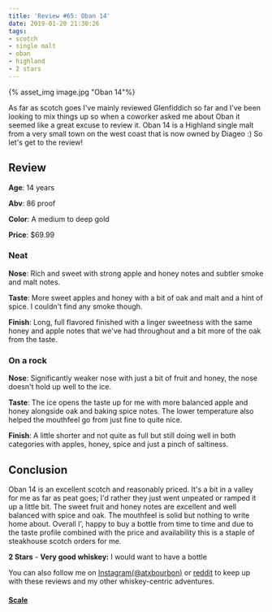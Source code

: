```yaml
---
title: 'Review #65: Oban 14'
date: 2019-01-20 21:30:26
tags:
- scotch
- single malt
- oban
- highland
- 2 stars
---
```


{% asset_img image.jpg "Oban 14"%}

As far as scotch goes I've mainly reviewed Glenfiddich so far and I've been looking to mix things up so when a coworker asked me about Oban it seemed like a great excuse to review it. Oban 14 is a Highland single malt from a very small town on the west coast that is now owned by Diageo :) So let's get to the review!

## Review
**Age**: 14 years

**Abv**: 86 proof 

**Color**: A medium to deep gold

**Price**: $69.99

### Neat
**Nose**: Rich and sweet with strong apple and honey notes and subtler smoke and malt notes.

**Taste**: More sweet apples and honey with a bit of oak and malt and a hint of spice. I couldn't find any smoke though.

**Finish**: Long, full flavored finished with a linger sweetness with the same honey and apple notes that we've had throughout and a bit more of the oak from the taste.

### On a rock
**Nose**: Significantly weaker nose with just a bit of fruit and honey, the nose doesn't hold up well to the ice.

**Taste**: The ice opens the taste up for me with more balanced apple and honey alongside oak and baking spice notes. The lower temperature also helped the mouthfeel go from just fine to quite nice.

**Finish**: A little shorter and not quite as full but still doing well in both categories with apples, honey, spice and just a pinch of saltiness.

## Conclusion
Oban 14 is an excellent scotch and reasonably priced. It's a bit in a valley for me as far as peat goes; I'd rather they just went unpeated or ramped it up a little bit. The sweet fruit and honey notes are excellent and well balanced with spice and oak. The mouthfeel is solid but nothing to write home about. Overall I', happy to buy a bottle from time to time and due to the taste profile combined with the price and availability this is a staple of steakhouse scotch orders for me.

**2 Stars** - **Very good whiskey:** I would want to have a bottle

You can also follow me on [Instagram(@atxbourbon)](https://www.instagram.com/atxbourbon/) or [reddit](https://www.reddit.com/r/scottmotorraddrinks/) to keep up with these reviews and my other whiskey-centric adventures.

#### [Scale](http://atxbourbon.com/Scale/)
